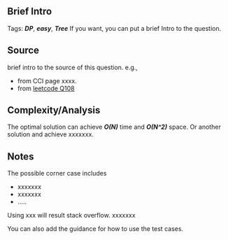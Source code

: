 [comment]: <> (This is a comment, it will not be included. For every question commit to the repository, you should put this readme file in the question/problem folder as a readme file, rename it to README.md)

## Brief Intro
Tags: ___DP___, ___easy___, ___Tree___
If you want, you can put a brief Intro to the question.

## Source
brief intro to the source of this question. e.g.,
* from CCI page xxxx.
* from [leetcode Q108](https://leetcode.com/problems/convert-sorted-array-to-binary-search-tree/#/description)

## Complexity/Analysis
The optimal solution can achieve ___O(N)___ time and ___O(N^2)___ space. Or another solution and achieve xxxxxxx.

## Notes
The possible corner case includes
* xxxxxxx
* xxxxxxx
* .....

Using xxx will result stack overflow. xxxxxxx

You can also add the guidance for how to use the test cases.
